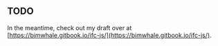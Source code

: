## TODO

In the meantime, check out my draft over at [https://bimwhale.gitbook.io/ifc-js/](https://bimwhale.gitbook.io/ifc-js/).
